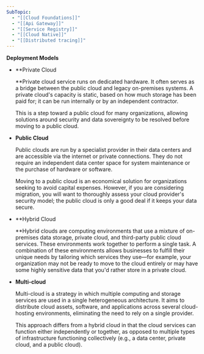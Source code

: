 ```yaml
---
SubTopic:
  - "[[Cloud Foundations]]"
  - "[[Api Gateway]]"
  - "[[Service Registry]]"
  - "[[Cloud Native]]"
  - "[[Distributed tracing]]"
---
```

**Deployment Models**

- **Private Cloud  
      
    **Private cloud service runs on dedicated hardware. It often serves as a bridge between the public cloud and legacy on-premises systems. A private cloud's capacity is static, based on how much storage has been paid for; it can be run internally or by an independent contractor.
    
    This is a step toward a public cloud for many organizations, allowing solutions around security and data sovereignty to be resolved before moving to a public cloud.
    
- **Public Cloud**
    
    Public clouds are run by a specialist provider in their data centers and are accessible via the internet or private connections. They do not require an independent data center space for system maintenance or the purchase of hardware or software.
    
    Moving to a public cloud is an economical solution for organizations seeking to avoid capital expenses. However, if you are considering migration, you will want to thoroughly assess your cloud provider's security model; the public cloud is only a good deal if it keeps your data secure.
    
- **Hybrid Cloud  
      
    **Hybrid clouds are computing environments that use a mixture of on-premises data storage, private cloud, and third-party public cloud services. These environments work together to perform a single task. A combination of these environments allows businesses to fulfill their unique needs by tailoring which services they use—for example, your organization may not be ready to move to the cloud entirely or may have some highly sensitive data that you'd rather store in a private cloud.
- **Multi-cloud**
    
    Multi-cloud is a strategy in which multiple computing and storage services are used in a single heterogeneous architecture. It aims to distribute cloud assets, software, and applications across several cloud-hosting environments, eliminating the need to rely on a single provider.
    
    This approach differs from a hybrid cloud in that the cloud services can function either independently or together, as opposed to multiple types of infrastructure functioning collectively (e.g., a data center, private cloud, and a public cloud).